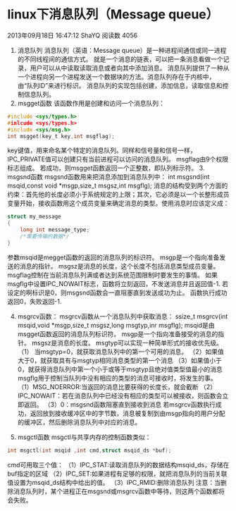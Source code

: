 # linux下消息队列（Message queue）
2013年09月18日 16:47:12 ShaYQ 阅读数 4056
1. 消息队列
消息队列（英语：Message queue）是一种进程间通信或同一进程的不同线程间的通信方式。
就是一个消息的链表，可以把一条消息看做一个记录，用户可以从中读取读取消息或者向其中添加消息。
消息队列提供了一种从一个进程向另一个进程发送一个数据块的方法。消息队列存在于内核中，由“队列ID”来进行标识。
消息队列的实现包括创建，添加信息，读取信息和控制信息队列。
2. msgget函数
该函数作用是创建和访问一个消息队列：
```C
#include <sys/types.h>
#inlcude <sys/types.h>
#include <sys/msg.h>
int msgget(key_t key,int msgflag);
```
key键值，用来命名某个特定的消息队列。同样和信号量和信号一样，IPC_PRIVATE值可以创建只有当前进程可以访问的消息队列。
msgflag由9个权限标志组成。
若成功，则msgget函数返回一个正整数，即队列标示符。
3. msgsnd函数
msgsnd函数用来把消息添加到消息队列中：
int msgsnd(int msqid,const void *msgp,size_t msgsz,int msgflg);
消息的结构受到两个方面的约束：首先他的长度必须小于系统规定的上限；其次，它必须是以一个长整形成员变量开始，接收函数用这个成员变量来确定消息的类型。使用消息时应该定义成：

```C
struct my_message
{
	long int message_type;
	/*需要传输的数据*/
}
```
参数msqid是megget函数的返回的消息队列的标识符。
msgp是一个指向准备发送的消息的指针。
msgsz是消息的长度，这个长度不包括消息类型成员变量。
msgflag控制在当前消息队列满或者达到系统范围限制时要发生的事情。
如果msgflg中设置IPC_NOWAIT标志，函数将立刻返回，不发送消息并且返回值-1.
若设定的啊标识是0，则msgsnd函数会一直阻塞直到发送成功为止。
函数执行成功返回0，失败返回-1.

4. msgrcv函数：
msgrcv函数从一个消息队列中获取消息：
ssize_t msgrcv(int msqid,void *msgp,size_t msgsz,long msgtyp,inr msgflg);
msqid是由msgget函数返回的消息队列标识符。
msgp是一个指向准备接受的消息的指针。
msgsz是消息的长度。
msgtyp可以实现一种简单形式的接收优先级。
（1） 当msgtyp=0，就获取消息队列中的第一个可用的消息。
（2）如果值大于0，就获取具有与msgtyp相同消息类型的第一个消息
（3）如果值小于0，就获得消息队列中第一个小于或等于msgtyp且绝对值类型值最小的消息
msgflg用于控制当队列中没有相应的类型的消息可接收时，将发生的事。
（1）MSG_NOERROR:当返回的消息比要获得的长度长，就会截断
（2）IPC_NOWAIT：若在消息队列中已经没有相应的类型可以被接收，则函数会立即返回。
（3）0：msgsnd函数阻塞直到接收到消息
若msgrcv函数执行成功，返回放到接收缓冲区中的字节数，消息被复制到由msgp指向的用户分配的缓冲区，然后删除消息队列中对应的消息。

5. msgctl函数
msgctl与共享内存的控制函数类似：
```C
int msgctl(int msqid ,int cmd,struct msqid_ds *buf);
```
cmd可用取三个值：
（1）IPC_STAT:读取消息队列的数据结构msqid_ds，存储在buf指定的区域
（2）IPC_SET:如果进程有足够的权限，就把消息队列的当前关联值设置为msqid_ds结构中给出的值。
（3）IPC_RMID:删除消息队列
注意：当删除消息队列时，某个进程正在msgsnd或msgrcv函数中等待，则这两个函数都将会失败。
